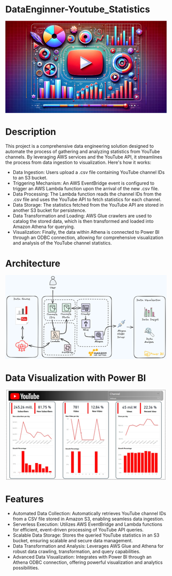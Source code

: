# DataEnginner-Youtube_Statistics
![Banner Image](https://raw.githubusercontent.com/CD-AC/DataEnginner-Youtube_Statistics/main/yt.webp)

# Description
This project is a comprehensive data engineering solution designed to automate the process of gathering and analyzing statistics from YouTube channels. By leveraging AWS services and the YouTube API, it streamlines the process from data ingestion to visualization. Here's how it works:

- Data Ingestion: Users upload a .csv file containing YouTube channel IDs to an S3 bucket.
- Triggering Mechanism: An AWS EventBridge event is configured to trigger an AWS Lambda function upon the arrival of the new .csv file.
- Data Processing: The Lambda function reads the channel IDs from the .csv file and uses the YouTube API to fetch statistics for each channel.
- Data Storage: The statistics fetched from the YouTube API are stored in another S3 bucket for persistence.
- Data Transformation and Loading: AWS Glue crawlers are used to catalog the stored data, which is then transformed and loaded into Amazon Athena for querying.
- Visualization: Finally, the data within Athena is connected to Power BI through an ODBC connection, allowing for comprehensive visualization and analysis of the YouTube channel statistics.

# Architecture
![Banner Image](https://raw.githubusercontent.com/CD-AC/DataEnginner-Youtube_Statistics/main/Architecture.png)

# Data Visualization with Power BI
![Banner Image](https://raw.githubusercontent.com/CD-AC/DataEnginner-Youtube_Statistics/main/YouTubeStatsPBI.jpg)
# Features
- Automated Data Collection: Automatically retrieves YouTube channel IDs from a CSV file stored in Amazon S3, enabling seamless data ingestion.
- Serverless Execution: Utilizes AWS EventBridge and Lambda functions for efficient, event-driven processing of YouTube API queries.
- Scalable Data Storage: Stores the queried YouTube statistics in an S3 bucket, ensuring scalable and secure data management.
- Data Transformation and Analysis: Leverages AWS Glue and Athena for robust data crawling, transformation, and query capabilities.
- Advanced Data Visualization: Integrates with Power BI through an Athena ODBC connection, offering powerful visualization and analytics possibilities.
